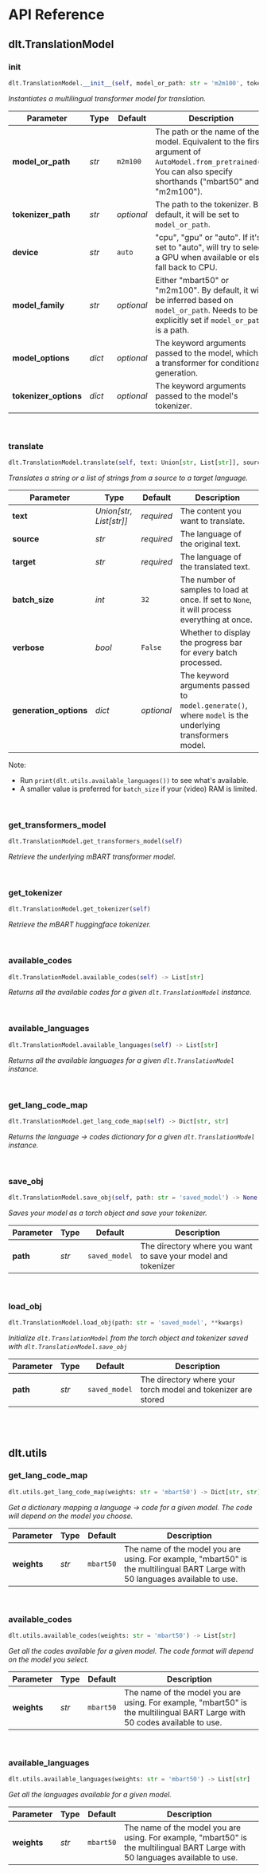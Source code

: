 # API Reference


## dlt.TranslationModel


### __init__

```python
dlt.TranslationModel.__init__(self, model_or_path: str = 'm2m100', tokenizer_path: str = None, device: str = 'auto', model_family: str = None, model_options: dict = None, tokenizer_options: dict = None)
```

*Instantiates a multilingual transformer model for translation.*

| Parameter | Type | Default | Description |
|-|-|-|-|
| **model_or_path** | *str* | `m2m100` | The path or the name of the model. Equivalent to the first argument of `AutoModel.from_pretrained()`. You can also specify shorthands ("mbart50" and "m2m100").
| **tokenizer_path** | *str* | *optional* | The path to the tokenizer. By default, it will be set to `model_or_path`.
| **device** | *str* | `auto` | "cpu", "gpu" or "auto". If it's set to "auto", will try to select a GPU when available or else fall back to CPU.
| **model_family** | *str* | *optional* | Either "mbart50" or "m2m100". By default, it will be inferred based on `model_or_path`. Needs to be explicitly set if `model_or_path` is a path.
| **model_options** | *dict* | *optional* | The keyword arguments passed to the model, which is a transformer for conditional generation.
| **tokenizer_options** | *dict* | *optional* | The keyword arguments passed to the model's tokenizer.

<br>


### translate

```python
dlt.TranslationModel.translate(self, text: Union[str, List[str]], source: str, target: str, batch_size: int = 32, verbose: bool = False, generation_options: dict = None) -> Union[str, List[str]]
```

*Translates a string or a list of strings from a source to a target language.*

| Parameter | Type | Default | Description |
|-|-|-|-|
| **text** | *Union[str, List[str]]* | *required* | The content you want to translate.
| **source** | *str* | *required* | The language of the original text.
| **target** | *str* | *required* | The language of the translated text.
| **batch_size** | *int* | `32` | The number of samples to load at once. If set to `None`, it will process everything at once.
| **verbose** | *bool* | `False` | Whether to display the progress bar for every batch processed.
| **generation_options** | *dict* | *optional* | The keyword arguments passed to `model.generate()`, where `model` is the underlying transformers model.

Note:
- Run `print(dlt.utils.available_languages())` to see what's available.
- A smaller value is preferred for `batch_size` if your (video) RAM is limited.

<br>


### get_transformers_model

```python
dlt.TranslationModel.get_transformers_model(self)
```

*Retrieve the underlying mBART transformer model.*

<br>


### get_tokenizer

```python
dlt.TranslationModel.get_tokenizer(self)
```

*Retrieve the mBART huggingface tokenizer.*

<br>


### available_codes

```python
dlt.TranslationModel.available_codes(self) -> List[str]
```

*Returns all the available codes for a given `dlt.TranslationModel`
instance.*

<br>


### available_languages

```python
dlt.TranslationModel.available_languages(self) -> List[str]
```

*Returns all the available languages for a given `dlt.TranslationModel`
instance.*

<br>


### get_lang_code_map

```python
dlt.TranslationModel.get_lang_code_map(self) -> Dict[str, str]
```

*Returns the language -> codes dictionary for a given `dlt.TranslationModel`
instance.*

<br>


### save_obj

```python
dlt.TranslationModel.save_obj(self, path: str = 'saved_model') -> None
```

*Saves your model as a torch object and save your tokenizer.*

| Parameter | Type | Default | Description |
|-|-|-|-|
| **path** | *str* | `saved_model` | The directory where you want to save your model and tokenizer

<br>


### load_obj

```python
dlt.TranslationModel.load_obj(path: str = 'saved_model', **kwargs)
```

*Initialize `dlt.TranslationModel` from the torch object and tokenizer
saved with `dlt.TranslationModel.save_obj`*

| Parameter | Type | Default | Description |
|-|-|-|-|
| **path** | *str* | `saved_model` | The directory where your torch model and tokenizer are stored

<br>



<br>


## dlt.utils


### get_lang_code_map

```python
dlt.utils.get_lang_code_map(weights: str = 'mbart50') -> Dict[str, str]
```

*Get a dictionary mapping a language -> code for a given model. The code will depend on the model you choose.*

| Parameter | Type | Default | Description |
|-|-|-|-|
| **weights** | *str* | `mbart50` | The name of the model you are using. For example, "mbart50" is the multilingual BART Large with 50 languages available to use.

<br>


### available_codes

```python
dlt.utils.available_codes(weights: str = 'mbart50') -> List[str]
```

*Get all the codes available for a given model. The code format will depend on the model you select.*

| Parameter | Type | Default | Description |
|-|-|-|-|
| **weights** | *str* | `mbart50` | The name of the model you are using. For example, "mbart50" is the multilingual BART Large with 50 codes available to use.

<br>


### available_languages

```python
dlt.utils.available_languages(weights: str = 'mbart50') -> List[str]
```

*Get all the languages available for a given model.*

| Parameter | Type | Default | Description |
|-|-|-|-|
| **weights** | *str* | `mbart50` | The name of the model you are using. For example, "mbart50" is the multilingual BART Large with 50 languages available to use.

<br>



<br>

